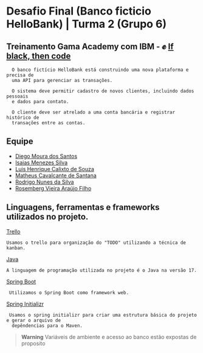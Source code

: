 # Desafio Final (Banco ficticio HelloBank) | Turma 2 (Grupo 6)
## Treinamento Gama Academy com IBM - :fist_raised: [If black, then code](https://ifblackthencode.corporate.gama.academy/) 

```
  O banco fictício HelloBank está construindo uma nova plataforma e precisa de 
  uma API para gerenciar as transações.
  
  O sistema deve permitir cadastro de novos clientes, incluindo dados pessoais 
  e dados para contato. 
  
  O cliente deve ser atrelado a uma conta bancária e registrar histórico de 
  transações entre as contas.

```
## Equipe 
- [Diego Moura dos Santos](https://www.linkedin.com/in/diegomouradossantos/)
- [Isaias Menezes Silva](https://www.linkedin.com/in/isaias-menezes-silva/)
- [Luis Henrique Calixto de Souza](https://www.linkedin.com/in/luiz-henrique-calixto-de-souza-29b892170/)
- [Matheus Cavalcante de Santana]()
- [Rodrigo Nunes da Silva](https://www.linkedin.com/in/rodrigo-nunes-7a9a957b)
- [Rosemberg Vieira Araújo Filho](https://github.com/RosembergAraujo)

## Linguagens, ferramentas e frameworks utilizados no projeto.

[Trello](https://trello.com/) 
```
Usamos o trello para organização do "TODO" utilizando a técnica de kanban.
```
[Java](https://www.oracle.com/java/technologies/downloads/) 
```
A linguagem de programação utilizada no projeto é o Java na versão 17.
```

[Spring Boot](https://spring.io/)
```
 Utilizamos o Spring Boot como framework web.
```

[Spring Initializr](https://start.spring.io/)
```
 Usamos o spring initializr para criar uma estrutura básica do projeto e gerar o arquivo de
  depêndencias para o Maven.
```
> **Warning**
> Variáveis de ambiente e acesso ao banco estão expostas de proposito






